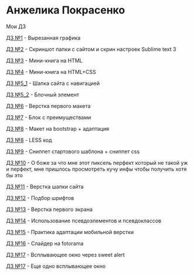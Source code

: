 # Анжелика Покрасенко
Мои ДЗ

[ДЗ №1](https://yadi.sk/d/kmMWkc9Z3Id8yQ) - Вырезанная графика

[ДЗ №2](https://github.com/angienitt/angienitt.github.io/tree/master/lesson_2) - Скриншот папки с сайтом и скрин настроек Sublime text 3

[ДЗ №3](https://codepen.io/angienitt/pen/vYBppYJ) - Мини-книга на HTML

[ДЗ №4](https://codepen.io/angienitt/pen/gOYoZNq) - Мини-книга на HTML+CSS

[ДЗ №5_1](https://codepen.io/angienitt/pen/BaBYJPG) - Шапка сайта с навигацией

[ДЗ №5_2](https://codepen.io/angienitt/pen/MWgQrda) - Блочный элемент

[ДЗ №6](https://yadi.sk/d/PhahQlwDXVvDPA) - Верстка первого макета

[ДЗ №7](https://angienitt.github.io/lesson_8/src/) - Блок с преимуществами

[ДЗ №8](https://angienitt.github.io/lesson_9/src/) - Макет на bootstrap + адаптация

[ДЗ №8](https://github.com/angienitt/angienitt.github.io/blob/master/main.less) - LESS код

[ДЗ №9](https://github.com/angienitt/angienitt.github.io/tree/master/lesson_11) - Сниппет стартового шаблона + сниппет css

[ДЗ №10](https://angienitt.github.io/pixperfect/src/) - О боже за что мне этот пиксель перфект который не такой уж и перфект, мне пришлось просмотреть кучу инфы чтобы получить хотя бы это

[ДЗ №11](https://angienitt.github.io/project/src/) - Верстка шапки сайта

[ДЗ №12](https://angienitt.github.io/lesson_14/src/) - Подбор шрифтов

[ДЗ №13](https://angienitt.github.io/my_site/src/) - Верстка первого экрана

[ДЗ №14](https://angienitt.github.io/hover/index.html) - Использование псевдоэлементов и псевдоклассов

[ДЗ №15](https://angienitt.github.io/mobile/src/index.html) - Практика адаптации мобильной верстки

[ДЗ №16](https://angienitt.github.io/slider/src/) - Слайдер на fotorama

[ДЗ №17](https://angienitt.github.io/sweet%20alert/src/index.html) - Всплывающее окно через sweet alert

[ДЗ №17](https://angienitt.github.io/modal-window/src/) - Еще одно всплывающее окно
